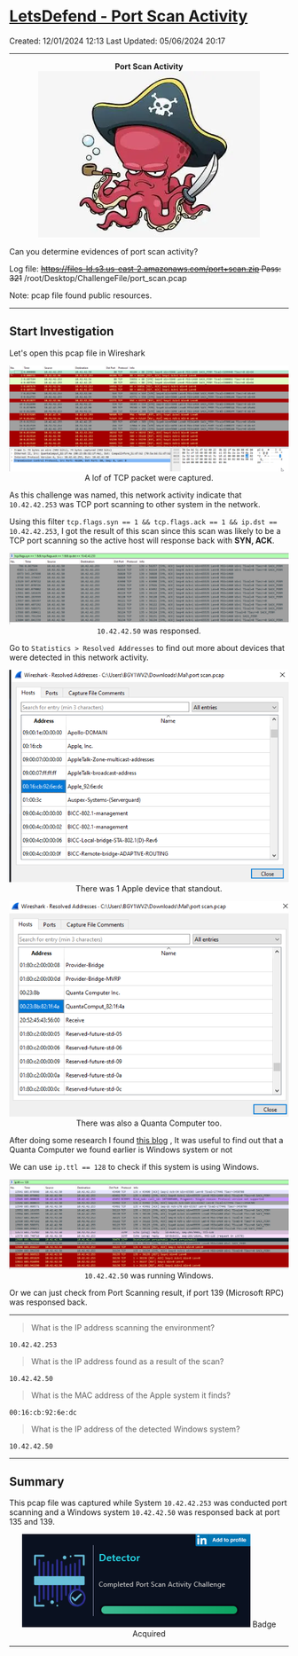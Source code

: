 # [LetsDefend - Port Scan Activity](https://app.letsdefend.io/challenge/port-scan-activity)
Created: 12/01/2024 12:13
Last Updated: 05/06/2024 20:17
* * *
<div align=center>

**Port Scan Activity**
![190eae6dfa571ac32229aa914a1f2ab2.png](/resources/190eae6dfa571ac32229aa914a1f2ab2.png)
</div>
Can you determine evidences of port scan activity?

Log file: ~~https://files-ld.s3.us-east-2.amazonaws.com/port+scan.zip Pass: 321~~ /root/Desktop/ChallengeFile/port_scan.pcap

Note: pcap file found public resources.
* * *
## Start Investigation
Let's open this pcap file in Wireshark
<div align=center>

![e5792bf5325f471ec7735dab6677fcdc.png](/resources/e5792bf5325f471ec7735dab6677fcdc.png)
A lof of TCP packet were captured.
</div>

As this challenge was named, this network activity indicate that `10.42.42.253` was TCP port scanning to other system in the network.

Using this filter `tcp.flags.syn == 1 && tcp.flags.ack == 1 && ip.dst == 10.42.42.253`, I got the result of this scan since this scan was likely to be a TCP port scanning so the active host will response back with **SYN, ACK**.
<div align=center>

![717a14d470535976b67fa438e48ff6f3.png](/resources/717a14d470535976b67fa438e48ff6f3.png)
`10.42.42.50` was responsed.
</div>

Go to `Statistics > Resolved Addresses` to find out more about devices that were detected in this network activity.
<div align=center>

![c6c61de2ef446b783e1ca0b2197eef1e.png](/resources/c6c61de2ef446b783e1ca0b2197eef1e.png)
There was 1 Apple device that standout.

![6d2fca0796da98c46f77cb0b9e59b17f.png](/resources/6d2fca0796da98c46f77cb0b9e59b17f.png)
There was also a Quanta Computer too.
</div>

After doing some research I found [this blog](https://www.netresec.com/?page=Blog&month=2011-11&post=Passive-OS-Fingerprinting) , It was useful to find out that a Quanta Computer we found earlier is Windows system or not

We can use `ip.ttl == 128` to check if this system is using Windows.
<div align=center>

![a1b43eadb35464f69694532604926a81.png](/resources/a1b43eadb35464f69694532604926a81.png)
`10.42.42.50` was running Windows.
</div>

Or we can just check from Port Scanning result, if port 139 (Microsoft RPC) was responsed back.

* * *
> What is the IP address scanning the environment?
```
10.42.42.253
```

> What is the IP address found as a result of the scan?
```
10.42.42.50
```

> What is the MAC address of the Apple system it finds?
```
00:16:cb:92:6e:dc
```

> What is the IP address of the detected Windows system?
```
10.42.42.50
```

* * *
## Summary
This pcap file was captured while System `10.42.42.253` was conducted port scanning and a Windows system `10.42.42.50` was responsed back at port 135 and 139.

<div align=center>

![7eeb999b53d20c730322ab3df6de9837.png](/resources/7eeb999b53d20c730322ab3df6de9837.png)
Badge Acquired
</div>

* * *